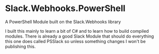 # Slack.Webhooks.PowerShell
A PowerShell Module built on the Slack.Webhooks library

I built this mainly to learn a bit of C# and to learn how to build compiled modules. There is already a good Slack Module that should do everything this one does called PSSlack so unless something changes I won't be publishing this.